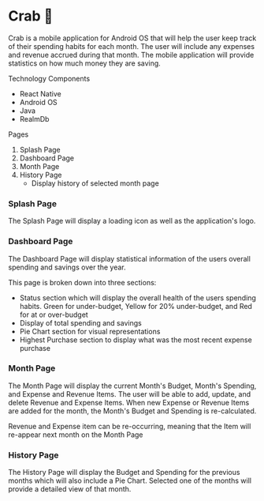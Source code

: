 # Crab 🦀
Crab is a mobile application for Android OS that will help the user keep track of their spending habits for each month. 
The user will include any expenses and revenue accrued during that month. The mobile application will provide statistics on how much money they are saving.

Technology Components
- React Native
- Android OS
- Java
- RealmDb

Pages
1. Splash Page
2. Dashboard Page
3. Month Page
4. History Page
   - Display history of selected month page

### Splash Page

The Splash Page will display a loading icon as well as the application's logo.

### Dashboard Page

The Dashboard Page will display statistical information of the users overall spending and savings over the year.

This page is broken down into three sections:
- Status section which will display the overall health of the users spending habits. Green for under-budget, Yellow for 20% under-budget, and Red for at or over-budget
- Display of total spending and savings
- Pie Chart section for visual representations
- Highest Purchase section to display what was the most recent expense purchase

### Month Page

The Month Page will display the current Month's Budget, Month's Spending, and Expense and Revenue Items. The user will be able
to add, update, and delete Revenue and Expense Items. When new Expense or Revenue Items are added for the month, the Month's
Budget and Spending is re-calculated.

Revenue and Expense item can be re-occurring, meaning that the Item will re-appear next month on the Month Page

### History Page

The History Page will display the Budget and Spending for the previous months which will also include a Pie Chart.
Selected one of the months will provide a detailed view of that month.
